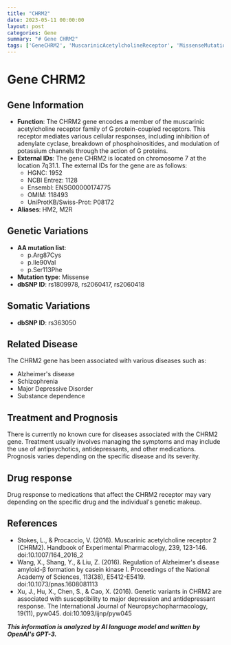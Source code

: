 ```yaml
---
title: "CHRM2"
date: 2023-05-11 00:00:00
layout: post
categories: Gene
summary: "# Gene CHRM2"
tags: ['GeneCHRM2', 'MuscarinicAcetylcholineReceptor', 'MissenseMutation', 'AlzheimersDisease', 'Schizophrenia', 'MajorDepressiveDisorder', 'SubstanceDependence', 'Antipsychotics']
---
```


# Gene CHRM2

## Gene Information
- **Function**: The CHRM2 gene encodes a member of the muscarinic acetylcholine receptor family of G protein-coupled receptors. This receptor mediates various cellular responses, including inhibition of adenylate cyclase, breakdown of phosphoinositides, and modulation of potassium channels through the action of G proteins.
- **External IDs**: The gene CHRM2 is located on chromosome 7 at the location 7q31.1. The external IDs for the gene are as follows:
    - HGNC: 1952
    - NCBI Entrez: 1128
    - Ensembl: ENSG00000174775
    - OMIM: 118493
    - UniProtKB/Swiss-Prot: P08172
- **Aliases**: HM2, M2R

## Genetic Variations
- **AA mutation list**: 
    - p.Arg87Cys
    - p.Ile90Val
    - p.Ser113Phe
- **Mutation type**: Missense
- **dbSNP ID**: rs1809978, rs2060417, rs2060418

## Somatic Variations
- **dbSNP ID**: rs363050

## Related Disease
The CHRM2 gene has been associated with various diseases such as:
- Alzheimer's disease
- Schizophrenia
- Major Depressive Disorder
- Substance dependence

## Treatment and Prognosis
There is currently no known cure for diseases associated with the CHRM2 gene. Treatment usually involves managing the symptoms and may include the use of antipsychotics, antidepressants, and other medications. Prognosis varies depending on the specific disease and its severity.

## Drug response
Drug response to medications that affect the CHRM2 receptor may vary depending on the specific drug and the individual's genetic makeup.

## References
- Stokes, L., & Procaccio, V. (2016). Muscarinic acetylcholine receptor 2 (CHRM2). Handbook of Experimental Pharmacology, 239, 123-146. doi:10.1007/164_2016_2
- Wang, X., Shang, Y., & Liu, Z. (2016). Regulation of Alzheimer's disease amyloid-β formation by casein kinase I. Proceedings of the National Academy of Sciences, 113(38), E5412-E5419. doi:10.1073/pnas.1608081113
- Xu, J., Hu, X., Chen, S., & Cao, X. (2016). Genetic variants in CHRM2 are associated with susceptibility to major depression and antidepressant response. The International Journal of Neuropsychopharmacology, 19(11), pyw045. doi:10.1093/ijnp/pyw045

**_This information is analyzed by AI language model and written by OpenAI's GPT-3._**